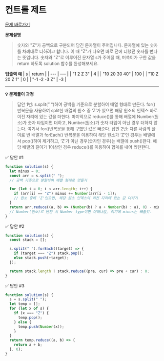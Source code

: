 # 컨트롤 제트

[문제 바로가기](https://school.programmers.co.kr/learn/courses/30/lessons/120853)

**문제설명**

> 숫자와 "Z"가 공백으로 구분되어 담긴 문자열이 주어집니다. 문자열에 있는 숫자를 차례대로 더하려고 합니다. 이 때 "Z"가 나오면 바로 전에 더했던 숫자를 뺀다는 뜻입니다. 숫자와 "Z"로 이루어진 문자열 s가 주어질 때, 머쓱이가 구한 값을 return 하도록 solution 함수를 완성해보세요.

**입출력 예**
| s | return |
| --- | --- |
| "1 2 Z 3" | 4 |
| "10 20 30 40" | 100 |
| "10 Z 20 Z 1" | 0 |
| "-1 -2 -3 Z" | -3 |

---

**💡 문제풀이 과정**

> 답안 1번: s.split(” “)하여 공백을 기준으로 분할하여 배열 형태로 만든다. for()반복문을 사용하여 split한 배열의 원소 중 ‘Z’가 있으면 해당 원소의 인덱스 바로 이전 자리에 있는 값을 더한다. 마지막으로 reduce()를 통해 배열에 Number(원소)가 숫자 타입이면 더하고, Number(원소)가 숫자 타입이 아닌 경우 더하지 않는다. 여기서 for()반복문을 통해 구했던 값은 빼준다.
> 답안 2번: 다른 사람의 풀이로 빈 배열과 forEach() 반복문을 이용하여 해당 원소가 ‘Z’인 경우는 배열에서 pop()하여 제거하고, ‘Z’가 아닌 경우(숫자인 경우)는 배열에 push()한다. 해당 배열의 길이가 1이상인 경우 reduce()를 이용하여 합계를 내어 리턴한다.

✅ 답안 #1

```javascript
function solution(s) {
  let minus = 0;
  const arr = s.split(" ");
  // 공백 기준으로 분할하여 배열 형태로 만들기

  for (let i = 0; i < arr.length; i++) {
    if (arr[i] == "Z") minus += Number(arr[i - 1]);
    // 원소 중에 'Z'있으면, 해당 원소 인덱스의 이전 자리에 있는 값 더하기
  }
  return arr.reduce((a, b) => (Number(b) ? a + Number(b) : a), 0) - minus;
  // Number(원소)로 변환 시 Number type이면 더해나감, 여기에 minus는 빼줄것.
}
```

✅ 답안 #2

```javascript
function solution(s) {
  const stack = [];

  s.split(" ").forEach((target) => {
    if (target === "Z") stack.pop();
    else stack.push(+target);
  });

  return stack.length ? stack.reduce((pre, cur) => pre + cur) : 0;
}
```

✅ 답안 #3

```javascript
function solution(s) {
  s = s.split(" ");
  let temp = [];
  for (let x of s) {
    if (x === "Z") {
      temp.pop();
    } else {
      temp.push(Number(x));
    }
  }
  return temp.reduce((a, b) => {
    return a + b;
  }, 0);
}
```
